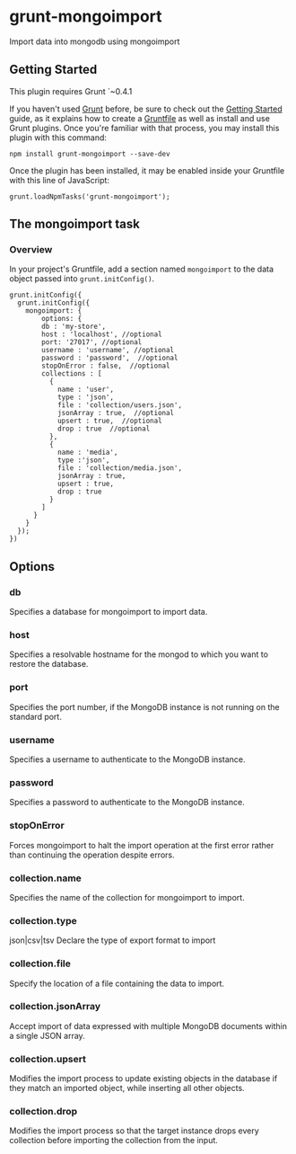 # grunt-mongoimport

Import data into mongodb using mongoimport

## Getting Started
This plugin requires Grunt `~0.4.1

If you haven't used [Grunt](http://gruntjs.com/) before, be sure to check out the [Getting Started](http://gruntjs.com/getting-started) guide, as it explains how to create a [Gruntfile](http://gruntjs.com/sample-gruntfile) as well as install and use Grunt plugins. Once you're familiar with that process, you may install this plugin with this command:

```
npm install grunt-mongoimport --save-dev
```

Once the plugin has been installed, it may be enabled inside your Gruntfile with this line of JavaScript:

```
grunt.loadNpmTasks('grunt-mongoimport');
```

## The mongoimport task

### Overview
In your project's Gruntfile, add a section named `mongoimport` to the data object passed into `grunt.initConfig()`.

```
grunt.initConfig({
  grunt.initConfig({
    mongoimport: {
        options: {
        db : 'my-store',
        host : 'localhost', //optional
        port: '27017', //optional
        username : 'username', //optional
        password : 'password',  //optional
        stopOnError : false,  //optional
        collections : [
          { 
            name : 'user', 
            type : 'json', 
            file : 'collection/users.json', 
            jsonArray : true,  //optional
            upsert : true,  //optional
            drop : true  //optional
          }, 
          { 
            name : 'media', 
            type :'json', 
            file : 'collection/media.json', 
            jsonArray : true, 
            upsert : true,
            drop : true
          }
        ]
      }
    }
  });
})
```

## Options

### db
Specifies a database for mongoimport to import data.
### host
Specifies a resolvable hostname for the mongod to which you want to restore the database.
### port
Specifies the port number, if the MongoDB instance is not running on the standard port.
### username
Specifies a username to authenticate to the MongoDB instance.
### password
Specifies a password to authenticate to the MongoDB instance.
### stopOnError
Forces mongoimport to halt the import operation at the first error rather than continuing the operation despite errors.


### collection.name
Specifies the name of the collection for mongoimport to import.
### collection.type
json|csv|tsv Declare the type of export format to import 
### collection.file
Specify the location of a file containing the data to import.
### collection.jsonArray
Accept import of data expressed with multiple MongoDB documents within a single JSON array.
### collection.upsert
Modifies the import process to update existing objects in the database if they match an imported object, while inserting all other objects.
### collection.drop
Modifies the import process so that the target instance drops every collection before importing the collection from the input.


